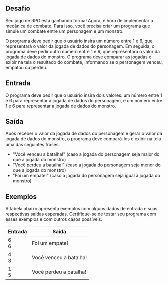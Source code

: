 ## **Desafio**

Seu jogo de RPG está ganhando forma! Agora, é hora de implementar a mecânica de combate. Para isso, você precisa criar um programa que simule um combate entre um personagem e um monstro.

O programa deve pedir que o usuário insira um número entre 1 e 6, que representará o valor da jogada de dados do personagem. Em seguida, o programa deve pedir outro número entre 1 e 6, que representará o valor da jogada de dados do monstro. O programa deve comparar as jogadas e exibir na tela o resultado do combate, informando se o personagem venceu, empatou ou perdeu.

## **Entrada**

O programa deve pedir que o usuário insira dois valores: um número entre 1 e 6 para representar a jogada de dados do personagem, e um número entre 1 e 6 para representar a jogada de dados do monstro.

## **Saída**

Após receber o valor da jogada de dados do personagem e gerar o valor da jogada de dados do monstro, o programa deve compará-los e exibir na tela uma das seguintes frases:

- "Você venceu a batalha!" (caso a jogada do personagem seja maior do que a jogada do monstro)
- "Você perdeu a batalha!" (caso a jogada do personagem seja menor do que a jogada do monstro)
- "Foi um empate!" (caso a jogada do personagem seja igual à jogada do monstro)

## **Exemplos**

A tabela abaixo apresenta exemplos com alguns dados de entrada e suas respectivas saídas esperadas. Certifique-se de testar seu programa com esses exemplos e com outros casos possíveis.

| Entrada  | Saída                  |
| -------- | ---------------------- |
| 6 <br> 6 | Foi um empate!         |
| 4 <br> 3 | Você venceu a batalha! |
| 1 <br> 5 | Você perdeu a batalha! |
